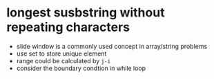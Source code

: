 # longest susbstring without repeating characters
+ slide window is a commonly used concept in array/string problems
+ use set to store unique element
+ range could be calculated by `j-i`
+ consider the boundary condtion in while loop